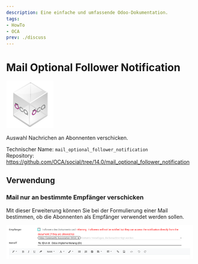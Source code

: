 ```yaml
---
description: Eine einfache und umfassende Odoo-Dokumentation.
tags:
- HowTo
- OCA
prev: ./discuss
---
```

# Mail Optional Follower Notification
![icon_oca_app](assets/icon_oca_app.png)

Auswahl Nachrichen an Abonnenten verschicken.

Technischer Name: `mail_optional_follower_notification`\
Repository: <https://github.com/OCA/social/tree/14.0/mail_optional_follower_notification>

## Verwendung

### Mail nur an bestimmte Empfänger verschicken

Mit dieser Erweiterung können Sie bei der Formulierung einer Mail bestimmen, ob die Abonnenten als Empfänger verwendet werden sollen.

![](assets/Mail%20optional%20follower%20notification.png)